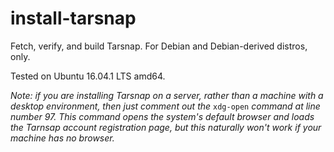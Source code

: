# install-tarsnap
Fetch, verify, and build Tarsnap. For Debian and Debian-derived distros, only.

Tested on Ubuntu 16.04.1 LTS amd64.

*Note: if you are installing Tarsnap on a server, rather than a machine with a desktop environment, then just comment out the* `xdg-open` *command at line number 97. This command opens the system's default browser and loads the Tarnsap account registration page, but this naturally won't work if your machine has no browser.*
